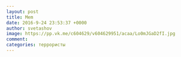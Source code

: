 ```yaml
--- 
layout: post 
title: Mem 
date: 2016-9-24 23:53:37 +0000 
author: svetashov 
image: https://pp.vk.me/c604629/v604629951/acaa/Lo0mJGaD2fI.jpg
comment: 
categories: террористы
---
```

